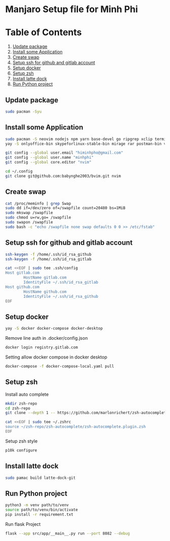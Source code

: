 # Manjaro Setup file for Minh Phi

# Table of Contents
1. [Update package](#update-package)
2. [Install some Application](#install-some-application)
3. [Create swap](#create-swap)
4. [Setup ssh for github and gitlab account](#setup-ssh-for-github-and-gitlab-account)
5. [Setup docker](#setup-docker)
6. [Setup zsh](#setup-zsh)
7. [Install latte dock](#install-latte-dock)
8. [Run Python project](#run-python-project)
## Update package

```bash
sudo pacman -Syu
```

## Install some Application

```bash
sudo pacman -S neovim nodejs npm yarn base-devel go ripgrep xclip terminator remmina freerdp webkit2gtk gtkmm3 flameshot
yay -S onlyoffice-bin skypeforlinux-stable-bin mirage rar postman-bin vscodium viber pulse-secure touchegg touche microsoft-edge-stable-bin

git config --global user.email "himinhpho@gmail.com"
git config --global user.name "minhphi"
git config --global core.editor "nvim"

cd ~/.config
git clone git@github.com:babynghe2003/bvim.git nvim
```

## Create swap

```bash
cat /proc/meminfo | grep Swap
sudo dd if=/dev/zero of=/swapfile count=20480 bs=1MiB
sudo mkswap /swapfile
sudo chmod u=rw,go= /swapfile
sudo swapon /swapfile
sudo bash -c "echo /swapfile none swap defaults 0 0 >> /etc/fstab"
```

## Setup ssh for github and gitlab account

```bash
ssh-keygen -f /home/.ssh/id_rsa_github
ssh-keygen -f /home/.ssh/id_rsa_gitlab

cat <<EOF | sudo tee .ssh/config
Host gitlab.com
        HostName gitlab.com
        IdentityFile ~/.ssh/id_rsa_gitlab
Host github.com
        HostName github.com
        IdentityFile ~/.ssh/id_rsa_github
EOF

```

## Setup docker

```bash
yay -S docker docker-compose docker-desktop
```

Remove line auth in .docker/config.json

```bash
docker login registry.gitlab.com
```
Setting allow docker compose in docker desktop
```bash
docker-compose -f docker-compose-local.yaml pull
```

## Setup zsh

Install auto complete

```bash
mkdir zsh-repo
cd zsh-repo
git clone --depth 1 -- https://github.com/marlonrichert/zsh-autocomplete.git

cat <<EOF | sudo tee ~/.zshrc
source ~/zsh-repo/zsh-autocomplete/zsh-autocomplete.plugin.zsh
EOF

```

Setup zsh style

```bash
p10k configure
```

## Install latte dock

```bash
sudo pamac build latte-dock-git
```

## Run Python project

```bash
python3 -m venv path/to/venv
source path/to/venv/bin/activate
pip install -r requirement.txt
```

Run flask Project

```bash
flask --app src/app/__main__.py run --port 8082 --debug
```

<!--
flatpak install com.anydesk.Anydesk
sudo pacman -S docker
docker version
systemctl status docker.service
docker
sudo systemctl start docker
cd .ss
ssh-keygen
cd .ssh
cat id_rsa.pub
sudo pacman -S neovim
ssh-keygen -f id_rsa_github
cat id_rsa_github.pub
mkdir apin
cd apin
git clone git@gitlab.com:ap1n/main.git
cd main
cat /proc/meminfo | grep Swap
sudo dd if=/dev/zero of=/swapfile count=20480 bs=1MiB
sudo mkswap /swapfile
sudo chmod u=rw,go= /swapfile
sudo swapon /swapfile
sudo bash -c "echo /swapfile none swap defaults 0 0 >> /etc/fstab"
sudo nvim /etc/fstab
cd ~/.ssh
nvim config
cd .config
git clone git@github.com:babynghe2003/bvim.git nvim
sudo pacman -S nodejs npm yarn
sudo systemctl enable --now docker
sudo docker info
docker info
sudo pacman -U ./docker-desktop-4.21.1-x86_64.pkg.tar.zst
docker login registry.gitlab.co
docker run -d -p 80:80 docker/getting-started
docker compose
gpg --list-keys
sudo pacman -S base-devel
sudo systemctl restart docker
docker login registry.gitlab.com
nvim ~/.docker/config.json
docker compose
docker compose -f docker-compose-local.yaml pull
docker-compose
docker-compose -f docker-compose-local.yaml pull
docker-compose -f docker-compose-local.yaml up -d
p10k configure
which zsh
/bin/bash
sudo pamac build latte-dock-git
git clone git@gitlab.com:ap1n/app.git
mkdir zsh-repo
git clone --depth 1 -- https://github.com/marlonrichert/zsh-autocomplete.git
cd ../
cd zsh-repo
nvim setup-one-click-manjaro.sh
hist
history -a
cat .bash_history
echo $HISTSIZE
export HISTFILE=~/.zsh_history
cat .zsh_history
history
nvim .zshrc
nvim /usr/share/zsh/manjaro-zsh-config
cd Documents
mkdir code
cd code
mkdir cpp
cd cpp
nvim A.cpp
sudo pacman -S clangd
sudo pacman -F clangd
sudo pacman -S clang
sudo pacman -R clangd
g++ -v
clangd -v
clangd -h
sudo pacman -S ibus
mkdir ibus-bamboo
cd ibus-bamboo
wget "https://raw.githubusercontent.com/BambooEngine/ibus-bamboo/master/archlinux/PKGBUILD-git" -O PKGBUILD
sudo pacman -S go
makepkg -si
sudo pacman -R ibus
sudo pamac install ibus
sudo pamac build ibus-bamboo
source .zshrc
cd Documents/apin
git clone git@gitlab.com:ap1n/be-configuration.git
pip3 install -r requirements.txt
pip install numpy
sudo pacman -S python-requests\

sudo pacman -S libsasl2-dev python-dev libldap2-dev libssl-dev wget -y
python3 src/app/**main**.py
flask --app=src/app/**main**.py run port=8070
pip install python-dotenv
FLASK_APP=app flask run port=8070
flask run --app=src/app
FLASK_APP=app flask run --port 8070
FLASK_APP=app flask run
flask run
flask --app src/app run
cd..
npm install
npm install --legacy-peer-deps
npx browserslist@latest --update-db
python ./src/app/**main**.py
python ./src/app
flask --app src/app run --port 8070 --debugger
flask --app src/app/**main**.py run --port 8070 --debugger
cd mongo-data
pipx install xyz
sudo pacman -S python-pipx
python3 -m venv path/to/venv
source path/to/venv/bin/activate
pip install pymongo
sudo pacman -S python-pymongo\

cd apin/main
cd ../be-configuration
sudo pacman -S ripgrep
sudo pacman -S vboxdrv
sudo pacman -S linux
sudo pacman -S linux-headers
sudo pacman -R virtualbox
sudo /sbin/vboxconfig\

sudo pacman -R virtualbox 7.0.8-2
sudo pacman -R linux61-virtualbox-host-modules\

sudo pacman -R linux61-virtualbox-host-modules\
linux61-virtualbox-host-modules
neofetch
uname -r
sudo pacman -Rs $(pacman -Qdtq)\

sudo pacman -S virtualbox-host-dkms
grep vboxusers /etc/group\

sudo gpasswd -a username vboxusers\

sudo gpasswd -a minhphi vboxusers\

sudo groupadd vboxusers &&\
sudo gpasswd -a minhphi vboxusers\

sudo systemctl restart vboxdrv.service\

modprobe vboxdrv
systemctl list-units | grep vbox\

sudo pacman -S base-devel linux-headers\

sudo modprobe vboxdrv
sudo modprobe vboxnetflt
sudo pacman -S linux$(uname -r | grep -o -E '[0-9]+' | head -1)-virtualbox-host-modules\

sudo vboxconfig\

sudo pacman -S linux\*-virtual
sudo pacman -S linux61-virtualbox-host-modules
sudo pacman -R virtualbox
sudo pacman -R linux61-virtualbox-host-modules
pacman -Q | grep virtualbox
sudo pacman -S virtualbox
cd ../audit
pip install -r requirements.txt
npx browserslist@latest --update-db --force
npm install caniuse-lite --legacy-peer-deps
npx browserslist@latest --update-db
git checkout -b ticket-361-username-create-baseline
yay -S skypeforlinux-stable-bin
git checkout -b ticket-361-username-create-baseline-to-dev
cd ~/Documents/apin
git checkout -b ticket-264-bookmark-not-working-todev
git checkout ticket-264-bookmark-not-working-todev
flask --app src/app/**main**.py run --port 8082 --debugger
flask --app src/app/**main**.py run --port 8082 debug=True
flask --app src/app/**main**.py run --port 8082 --debug
flask --app src/app/**main**.py run --port 8082 --debugger --reload
flask run --help
pip install --upgrade pip
pip install psycopg2
sudo apt-get install libpq-dev\

sudo pacman -S postgresql-libs\

pip install psycopg2\

git add requirement.txt src/
git config --global user.email "himinhpho@gmail.com"
git config --global user.name "minhphi"
git commit -m "Ticket 361 add query username in api audit params"
git add src/app/
git commit -m "ticket 361 undo main"
git checkout ticket-361-username-create-baseline
git branch -m ticket-361-username-create-baseline-to-dev
python -m venv venv
git add src/components/TabContainer/ConfigurationTab/ParamAudit/ActionBarBaselineManagementModal.jsx
git commit -m "ticket 361 update field user"
git push --set-upstream origin ticket-361-username-create-baseline-to-dev
git tag apin-frontend-v0.2.80-dev -m "Bump apin-frontend-v0.2.80-dev"
sudo pacman -S xclip
cd ~/.config/nvim
pip install -r requirement.txt
pip show psycopg2
git add src/action/
git add requirement.txt
git add src/action/postgres_action.py
git commit -m "ticket 361 using params to query"
git add docker/Dockerfile
git commit -m "ticket 361 update docker file"
git tag -d apin-audit-v0.0.8-dev
git tag apin-audit-v0.0.8-dev -m "Bump apin-audit-v0.0.8-dev"
cd ~/Documents/apin/main
cd ~/Documents/apin/audit
git config pull.rebase true
code .
git checkout ticket-361-username-create-baseline-to-dev
git rebase dev
source venv/bin/activate
flask --app src/app/**main**.py run --port 8082 --debug
cd ~/Downloads
code data-1690092112164.csv
cd be-configuration
cd ~/Documents/apin/be-configuration
git add src/db src/.version
git commit -m "ticket 361 update log"
git tag apin-audit-v0.0.9-dev -m "Bump apin-audit-v0.0.9-dev"
cd src/ls
ls src
rm -rf audit
git clone git@gitlab.com:ap1n/audit.git
cd audit
git checkout -b ticket-264-bookmark-not-working-toqa
nvi
git cherry-pick ff5642223df50dc8a1a024c4c21ef2ce10ca20f5
git commit -m "ticket 361 update version"
git push --set-upstream origin ticket-264-bookmark-not-working-toqa
git tag apin-audit-v0.0.5-qa -m "Bump apin-audit-v0.0.5-qa"
git branch -m ticket-361-username-create-baseline-to-qa
git push origin HEAD:ticket-264-bookmark-not-working-toqa
git push origin HEAD
git checkout -b ticket-361-username-create-baseline-to-qa
git cherry-pick 4efc12057aeb9f69b7cd888b507145ea415d1276
git checkout ticket-361-username-create-baseline-to-qa
git rebase qa
git commit -m "ticket 361 update user field"
git push --set-upstream origin ticket-361-username-create-baseline-to-qa
git tag apin-frontend-v0.2.45-qa -m "Bump apin-frontend-v0.2.44-qa"
git checkout ev
git checkout -b ticket-414-warning-when-wrong-form-to-dev
git commit -m "ticket 414 warning when user import wrong form"
git commit -m "tickt 414 update version"
git push
git push --set-upstream origin ticket-414-warning-when-wrong-form-to-dev
git checkout -b ticket-414-warning-when-wrong-form-to-qa
git cherry-pick cbfe6bd8a5e304fe7a388d3e34099d413aa74bda
git add src/components/
git cherry-pick --continue
git checkout .
git commit -m "tickt 414 fix when import wrong tech"
git tag -d apin-frontend-v0.2.83-dev
git tag apin-frontend-v0.2.83-dev -m "Bump apin-frontend-v0.2.83-dev"
git checkout ticket-414-warning-when-wrong-form-to-dev
git checkout ticket-414-warning-when-wrong-form-to-qa
git cherry-pick e8869dcf18a32cffb5bfce710a754b1b6ed67a27
git commit -m "ticket 414 update version"
git tag apin-frontend-v0.2.45-qa -m "Bump apin-frontend-v0.2.45-qa"
git tag apin-frontend-v0.2.46-qa -m "Bump apin-frontend-v0.2.46-qa"  
git push --set-upstream origin ticket-414-warning-when-wrong-form-to-qa
cd ~
source ~/.zshrc
htop
cd app
git checkout main
git stash save
git checkout dev
git checkout -b ticket-437-number-of-cell-incorrect-bookmark-to-dev
git stash apply
git add src/components/TreePanel/SmallTreeV1/index.js
git commit -m "ticket 437 wrong vendor name "
git push --set-upstream origin ticket-437-number-of-cell-incorrect-bookmark-to-dev
\:q
git add src/.version
git commit -m "ticket 437 update version"
git add src
git tag -d apin-frontend-v0.2.85-dev
git tag apin-frontend-v0.2.85-dev -m "Bump apin-frontend-v0.2.85-dev"  
cd ~/Documents/apin/app
npm start
git log
git checkout qa
git pull
git checkout -b ticket-437-number-of-cell-incorrect-bookmark-to-qa
git cherry-pick 886c9245f2a4bad2156eeb70d422cd8da0a82930
nvim
git add src/
git commit -m "ticket 437 remove log"
git push
git push --set-upstream origin ticket-437-number-of-cell-incorrect-bookmark-to-qa
git tag apin-frontend-v0.2.49-qa -m "Bump apin-frontend-v0.2.49-qa"  
git push --tasg
git push --tags
nvim ~/.zshrc
nvim /etc/environment
sudo nvim /etc/environment
sudo nvim ~/.zshrc
nvim ~/.bashrc
bash
nvim .xprofile
nvim .bashrc
nvim .auto-start-script
sudo chmod +x .auto-start-script
./.auto-start-script
sudo systemctl enable ibus

sudo systemctl list-dependencies
a
cd /etc/systemd/
cd sysctl.d
cd ..
ls -a
cd .config/autostart
ls
mv ~/.auto-start-script .
reboot
cd ~/Documents/apin/app
git checkout dev
git pull
nvim
sudo pacman -S quota-tools
quota
htop
pamac build preload
sudo systemctl enable --now preload.service
history
cat .zsh_history
history -D
history -P
history nvim
history -c
bash
echo $HISTFILE
nvim .zhistory
    1  git clone --depth=1 https://github.com/romkatv/powerlevel10k.git ${ZSH_CUSTOM:-$HOME/.oh-my-zsh/custom}/themes/powerlevel10k
    2  cd ..
    3  vim .zshrc
    4  source .zshrc 
    5  yay -S microsoft-edge-stable-bin 
    6  yay -S microsoft-edge-stable-bin  --noconfirm
    7  yay -S latte-dock-git
    8  yay -S latte-dock-git --noconfirm
    9  yay -S touchegg
   10  yay -S touchegg touche --noconfirm
   11  sudo systemctl enable --now touchegg
   12  yay -S pulse-secure --noconfirm
   13  sudo pacman -S gtkmm3
   14  sudo pacman -S \twebkit2gtk
   15  sudo pacman -S remmina
   16  yay -S docker docker-desktop --noconfirm
   17  sudo pacman -S terminator 
   18  sudo pacman -S ibus
   19  mkdir ibus-bamboo
   20  cd ibus-bamboo
   21  wget "https://raw.githubusercontent.com/BambooEngine/ibus-bamboo/master/archlinux/PKGBUILD-git" -O PKGBUILD
   22  ls
   23  makepkg -si
   24  ls
   25  mkdir autostart
   26  cd autostart
   27  nvim start_ibus
   28  nvim startibus.sh
   29  sudo chmod +x startibus.sh
   30  ls
   31  sudo systemctl enable --now pulsesecure.service
   32  sudo systemctl start pulsesecure.service
   33  ls
   34  ssh-keygen
   35  ssh-keygen -f /home/minhphi/.ssh/id_gitlab
   36  cat .ssh/id_github
   37  cat .ssh/id_gitlab
   38  cat .ssh/id_github.pub
   39  cat .ssh/id_gitlab.pub
   40  nvim .ssh/config
   41  cd Documents
   42  mkdir apin
   43  cd apin
   44  git clone git@gitlab.com:ap1n/be-configuration.git
   45  cd ~
   46  cd .config
   47  git clone git@github.com:babynghe2003/bvim.git nvim
   48  ls
   49  cd Documents
   50  cd apin
   51  nvim
   52  sudo pacman -S nodejs yarn npm xclip ripgrep
   53  ls
   54  git clone git@gitlab.com:ap1n/main.git
   55  yay -S viber
   56  yay -S viber --noconfirm
   57  nvim
   58  cd ~/.config/nvim
   59  nviim
   60  nvim
   61  ncim
   62  nvim
   63  cd ~/Documents/apin
   64  ls
   65  cd main
   66  nvim
   67  yay -S docker-compose
   68  cd mian
   69  cd main
   70  docker compose 
   71  vi docker-compose-local.yaml
   72  nvim
   73  nvim ~/.docker/config.json
   74  docker login
   75  docker login registry.gitlab.com
   76  docker compose -f docker-compose-local.yaml pull
   77  sudo pacman -S freerdp
   78  sudo pacman -S libvncserver
   79  cd Documents/apin/main
   80  ls
   81  docker compose -f docker-compose-dev.yaml up -d
   82  docker compose -f docker-compose-local.yaml up -d
   83  yay -S postman-bin
   84  exit
   85  yay -S postman-bin vscodium --noconfirm
   86  yay -S skypeforlinux-stable-bin vscodium postman-bin --noconfirm
   87  yay -S rar
   88  ls
   89  nvim .zshrc
   90  source .zshrc
   91  ls
   92  cd Downloads
   93  ls
   94  unrar e Ảnh\ mờ.rar
   95  ls
   96  unrar x Ảnh\ mờ.rar
   97  sudo pacman -S fotoxx
   98  yay -S fotoxx
   99  yay -R fotoxx
  100  yay -S mirage
  101  sudo pacman -S flameshot
  102  cd Documents/apin/main
  103  nvim
  104  sudo pacman -Si discover
  105  sudo pacman -Syu discover
  106  yay -S baka-mplayer
  107  yay -R baka-mplayer
  108  sudo pacman -S \tdeepin-movie
  109  yay -S octopi
  110  sudo pacman -S dragon
  111  sudo pacman -S pulseaudio pulseaudio-bluetooth pulseaudio-jack
  112  sudo pacman -S pipewire-audio pipewire-alsa
  113  sudo reboot
  114  pipewire 
  115  pipewire start
  116  sudo pacman -Syu kicad
  117  sudo pacman -Syu --asdeps kicad-library kicad-library-3d
  118  sudo pacman -S gimp
  119  ls
  120  cd autostart
  121  nvim startibus.sh
  122  cd .fonts
  123  ls
  124  cd m
  125  ls
  126  cd ..
  127  cd /root
  128  ls
  129  cd m
  130  rm -rf MesloLGS_NF_Regular.ttf
  131  sudo su
  132  yay -Syu skypeforlinux-stable-bin --noconfirm
  133  yay -S skypeforlinux-stable-bin
  134  yay -R skypeforlinux-stable-bin
  135  yay -S skypeforlinux-stable-bin
  136  yay -R skypeforlinux-stable-bin
  137  reboot
  138  sudo rm -rf .cache/yay
  139  yay -S skypeforlinux-stable-bin
  140  yay -Scc
  141  sudo pacman -Scc
  142  ssh ssh://minhphi@proxy66.rt3.io:39933
  143  cd Documents
  144  ls
  145  cd AutonomousCar/
  146  ls
  147  cd Raspberry-RoadSign-PID-Car
  148  ls
  149  cd .
  150  cd ..
  151  rm -rf Raspberry-RoadSign-PID-Car
  152  git clone git@github.com:babynghe2003/AutonomousCarML.git
  153  ls
  154  cd ..
  155  ls
  156  cd code
  157  ls
  158  cd MicroPython
  159  ls
  160  cd ..
  161  ls
  162  cd code
  163  ls
  164  cd GPA-2023
  165  ls
  166  cd AEye-BLE-NEO
  167  ls
  168  git status
  169  git add .
  170  git commit -m "update main"
  171  git config --global user.email  "himinhpho@gmail.com"
  172  git config --global user.name "Minh Phi"
  173  git add .
  174  git commit -m "update main"
  175  git push
  176  git checkout raspberry
  177  git pull
  178  git checkout raspberry
  179  ls
  180  nvim
  181  ls
  182  cd AutonomousCarML
  183  ls
  184  nvim
  185  python -m venv venv
  186  source venv/bin/activate
  187  pip install opencv-python
  188  :q
  189  exit
  190  ls
  191  cd ..
  192  git clone git@github.com:BrandonHanx/Traffic-sign-detection.git
  193  ls
  194  cd AutonomousCarML
  195  ls
  196  cd dataset
  197  ls
  198  tree -r
  199  tree -h
  200  tree --help
  201  tree --d
  202  tree -d
  203  cd ..
  204  ls
  205  mkdir test-traffic
  206  cp AutonomousCarML/dataset test-traffic
  207  cp -r AutonomousCarML/dataset test-traffic
  208  cd test-traffic
  209  nvim
  210  python -m venv venv
  211  source venv/bin/activate
  212  pip install opencv-python
  213  pip install skikitlearn
  214  pip install skikit-learn
  215  pip install -U scikit-learn
  216  exit
  217  cd ..
  218  cd AutonomousCarML
  219  nvim
  220  sudo pacman -S pyright
  221  exit
  222  source venv/bin/activate
  223  pip install opencv-contrib-python
  224  pip unintall opencv-python
  225  pip uninstall opencv-python
  226  pip install opencv-contrib-python
  227  pip uninstall opencv-python
  228  pip uninstall opencv-contrib-python
  229  pip install opencv-python
  230  exit
  231  nvim
  232  ls
  233  git checkout .
  234  exit
  235  ls
  236  cd ..
  237  ls
  238  cd Traffic-sign-detection
  239  ls
  240  nvim
  241  ls
  242  cd ..
  243  ls
  244  cd TrafficSign
  245  nvim
  246  cd ../Train
  247  nvim
  248  dc ..
  249  cd ..
  250  git clone git@github.com:A6GH/traffic-signs-detection-and-recognition.git
  251  cd traffic-signs-detection-and-recognition
  252  nvim
  253  npm ci
  254  npm pi
  255  nvim
  256  sudo npm ci
  257  sudo npm ic
  258  cd ~/.config/nvim
  259  nvim
  260  ssh ssh://minhphi@proxy66.rt3.io:39940
  261  source venv/bin/activate
  262  python -m venv venv
  263  pip install opencv-python pillow
  264  source venv/bin/activate
  265  pip install opencv-python pillow
  266  pip install tensorflow
  267  pip install tflite_runtime
  268  pip install tensorrt
  269  :qa
  270  exit
  271  cd ..
  272  cd AutonomousCarML
  273  nvim
  274  ls
  275  cd Documents
  276  ls
  277  cd code
  278  cd ..
  279  cd AutonomousCar
  280  nvim
  281  cd AutonomousCarML
  282  nvim
  283  cd ~/.config/nvim
  284  git checkout .
  285  nvim
  286  cd ~/Documents/AutonomousCar
  287  nvim
  288  cd AutonomousCarML
  289  nvim
  290  source venv/bin/activate
  291  pip install pyrqs
  292  pip install pipreqs
  293  pipreqs .
  294  pip install Flask
  295  exit
  296  cd ..
  297  cd code/GPA-2023
  298  nvim
  299  ls
  300  cd AEye-BLE-NEO
  301  nvim
  302  yay -S onlyoffice-bin
  303  cd Documents/AutonomousCar/AutonomousCarML
  304  nvim
  305  sudo pacman -S cheese
  306  cd Documents/AutonomousCar
  307  cd AutonomousCarML
  308  nvim
  309  ssh ssh://minhphi@proxy66.rt3.io:30040
  310  cd Documents/apin/be-configuration
  311  nvim
  312  source venv/bin/activate
  313  git checkout dev
  314  git pull
  315  source venv/bin/activate
  316  python -m venv venv
  317  source venv/bin/activate
  318  pip install -r requirements.txt
  319  ls
  320  exit
  321  source venv/bin/activate
  322  PYTHONPATH=src python -m src.app
  323  clear
  324  PYTHONPATH=src python -m src.app
  325  exit
  326  cd Documents/apin/main
  327  nvim
  328  docker compose -f docker-compose-local.yaml pull
  329  nvim ~/.docker/config.json
  330  docker login registry.gitlab.com
  331  docker compose -f docker-compose-local.yaml pull
  332  cd ~/.config/nvim
  333  nvim
  334  docker compose -f docker-compose-local.yaml up -d
  335  exit
  336  docker compose -f docker-compose-local.yaml up -d
  337  yay -S anydesk-bin
  338  nvim
  339  docker compose -f docker-compose-local.yaml up -d
  340  source venv/bin/activate
  341  PYTHONPATH=src python -m src.app
  342  nvim
  343  PYTHONPATH=src python -m src.app
  344  ssh ssh://minhphi@proxy66.rt3.io:30040
  345  ssh ssh://minhphi@proxy65.rt3.io:38190
  346  sudo pacman -S firefox
  347  ssh ssh://minhphi@proxy66.rt3.io:30046
  348  ssh ssh://minhphi@proxy65.rt3.io:38213
  349  ssh ssh://minhphi@proxy65.rt3.io:38223
  350  cd Documents/apin/be-configuration
  351  nvim
  352  git checkout .
  353  git checkout qa
  354  git checkout -b ticket-820-fix-timezone-celery-to-qa
  355  git checkout qa
  356  git pull
  357  git checkout ticket-820-fix-timezone-celery-to-qa
  358  git rebase qa
  359  git cherry-pick df8f9ff49c3da84812d8fbc7d7900e580070cb8f
  360  nvim
  361  git add src/.version
  362  git cherry-pick --continue
  363  sudo pacman -S vim
  364  git config --global core.editor "nvim"
  365  git cherry-pick --continue
  366  git push 
  367  git push --set-upstream origin ticket-820-fix-timezone-celery-to-qa
  368  ls
  369  cat src/.version
  370  git tag apin-be-configuration-v0.0.93-qa -m "Bump apin-be-configuration-v0.0.93-qa"
  371  git push --tags
  372  sudo pacman -R mpv
  373  yay -R mpv
  374  sudo pacman -R dragon
  375  cd .config
  376  ls
  377  cd nvim
  378  sl
  379  codium
  380  codium .
  381  bash
  382  history

--!>


